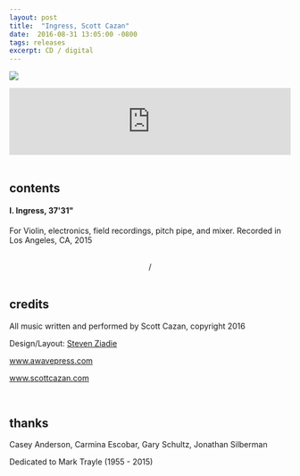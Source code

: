 ```yaml
---
layout: post
title:  "Ingress, Scott Cazan"
date:  2016-08-31 13:05:00 -0800
tags: releases
excerpt: CD / digital
---
```




![]({{site.url}}/assets/ingress_4web.jpg)


<iframe style="border: 0; width: 100%; height: 120px;" src="https://bandcamp.com/EmbeddedPlayer/album=218257934/size=large/bgcol=ffffff/linkcol=0687f5/tracklist=false/artwork=small/transparent=true/" seamless><a href="http://awavepress.bandcamp.com/album/ingress">Ingress by Scott Cazan</a></iframe>
<br/>
<br/>

## contents

#### I. Ingress, 37'31"

For Violin, electronics, field recordings, pitch pipe, and mixer. Recorded in Los Angeles, CA, 2015

<br/>
<center>/</center>

<br/>

## credits

All music written and performed by Scott Cazan, copyright 2016

Design/Layout: [Steven Ziadie](http://estzi.com/)

www.awavepress.com

www.scottcazan.com

<br/>

## thanks

Casey Anderson, Carmina Escobar, Gary Schultz, Jonathan Silberman

Dedicated to Mark Trayle (1955 - 2015)
